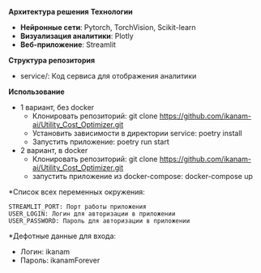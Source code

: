 **Архитектура решения**
**Технологии**

- **Нейронные сети**: Pytorch, TorchVision, Scikit-learn
- **Визуализация аналитики**: Plotly
- **Веб-приложение**: Streamlit

**Структура репозитория**

- service/: Код сервиса для отображения аналитики

**Использование**

+ 1 вариант, без docker
    - Клонировать репозиторий: git clone https://github.com/ikanam-ai/Utility_Cost_Optimizer.git
    - Установить зависимости в директории service: poetry install
    - Запустить приложение: poetry run start
+ 2 вариант, в docker
    - Клонировать репозиторий: git clone https://github.com/ikanam-ai/Utility_Cost_Optimizer.git
    - запустить приложение из docker-compose: docker-compose up

*Список всех переменных окружения:

```
STREAMLIT_PORT: Порт работы приложения
USER_LOGIN: Логин для авторизации в приложении
USER_PASSWORD: Пароль для авторизации в приложении
```

*Дефотные данные для входа:

- Логин: ikanam
- Пароль: ikanamForever